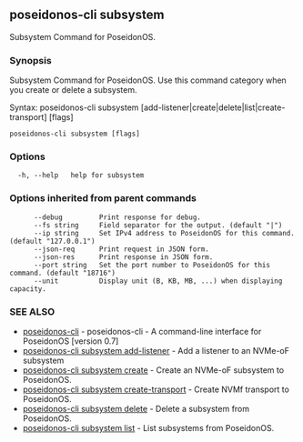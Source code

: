 ## poseidonos-cli subsystem

Subsystem Command for PoseidonOS.

### Synopsis


Subsystem Command for PoseidonOS. Use this command category when you
create or delete a subsystem. 

Syntax: 
  poseidonos-cli subsystem [add-listener|create|delete|list|create-transport] [flags]
	  

```
poseidonos-cli subsystem [flags]
```

### Options

```
  -h, --help   help for subsystem
```

### Options inherited from parent commands

```
      --debug         Print response for debug.
      --fs string     Field separator for the output. (default "|")
      --ip string     Set IPv4 address to PoseidonOS for this command. (default "127.0.0.1")
      --json-req      Print request in JSON form.
      --json-res      Print response in JSON form.
      --port string   Set the port number to PoseidonOS for this command. (default "18716")
      --unit          Display unit (B, KB, MB, ...) when displaying capacity.
```

### SEE ALSO

* [poseidonos-cli](poseidonos-cli.md)	 - poseidonos-cli - A command-line interface for PoseidonOS [version 0.7]
* [poseidonos-cli subsystem add-listener](poseidonos-cli_subsystem_add-listener.md)	 - Add a listener to an NVMe-oF subsystem
* [poseidonos-cli subsystem create](poseidonos-cli_subsystem_create.md)	 - Create an NVMe-oF subsystem to PoseidonOS.
* [poseidonos-cli subsystem create-transport](poseidonos-cli_subsystem_create-transport.md)	 - Create NVMf transport to PoseidonOS.
* [poseidonos-cli subsystem delete](poseidonos-cli_subsystem_delete.md)	 - Delete a subsystem from PoseidonOS.
* [poseidonos-cli subsystem list](poseidonos-cli_subsystem_list.md)	 - List subsystems from PoseidonOS.

